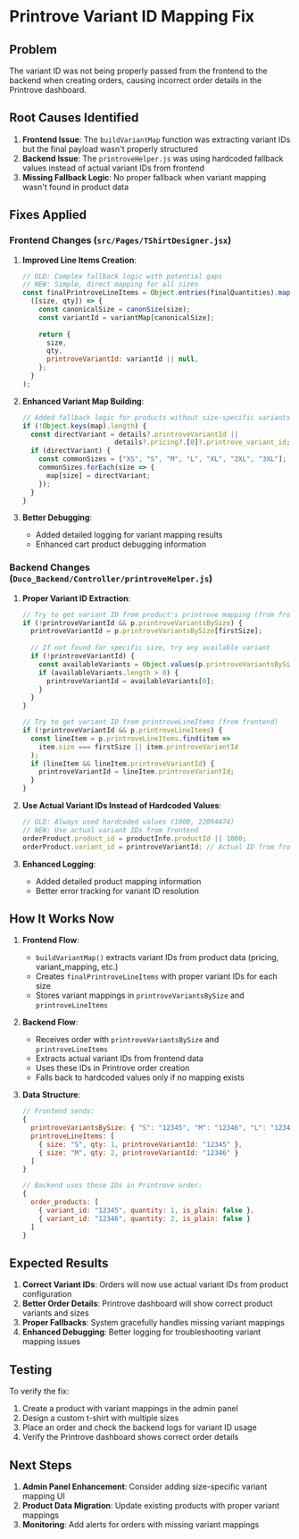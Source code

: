# Printrove Variant ID Mapping Fix

## Problem
The variant ID was not being properly passed from the frontend to the backend when creating orders, causing incorrect order details in the Printrove dashboard.

## Root Causes Identified

1. **Frontend Issue**: The `buildVariantMap` function was extracting variant IDs but the final payload wasn't properly structured
2. **Backend Issue**: The `printroveHelper.js` was using hardcoded fallback values instead of actual variant IDs from frontend
3. **Missing Fallback Logic**: No proper fallback when variant mapping wasn't found in product data

## Fixes Applied

### Frontend Changes (`src/Pages/TShirtDesigner.jsx`)

1. **Improved Line Items Creation**:
   ```javascript
   // OLD: Complex fallback logic with potential gaps
   // NEW: Simple, direct mapping for all sizes
   const finalPrintroveLineItems = Object.entries(finalQuantities).map(
     ([size, qty]) => {
       const canonicalSize = canonSize(size);
       const variantId = variantMap[canonicalSize];
       
       return {
         size,
         qty,
         printroveVariantId: variantId || null,
       };
     }
   );
   ```

2. **Enhanced Variant Map Building**:
   ```javascript
   // Added fallback logic for products without size-specific variants
   if (!Object.keys(map).length) {
     const directVariant = details?.printroveVariantId || 
                          details?.pricing?.[0]?.printrove_variant_id;
     if (directVariant) {
       const commonSizes = ["XS", "S", "M", "L", "XL", "2XL", "3XL"];
       commonSizes.forEach(size => {
         map[size] = directVariant;
       });
     }
   }
   ```

3. **Better Debugging**:
   - Added detailed logging for variant mapping results
   - Enhanced cart product debugging information

### Backend Changes (`Duco_Backend/Controller/printroveHelper.js`)

1. **Proper Variant ID Extraction**:
   ```javascript
   // Try to get variant ID from product's printrove mapping (from frontend)
   if (!printroveVariantId && p.printroveVariantsBySize) {
     printroveVariantId = p.printroveVariantsBySize[firstSize];
     
     // If not found for specific size, try any available variant
     if (!printroveVariantId) {
       const availableVariants = Object.values(p.printroveVariantsBySize).filter(Boolean);
       if (availableVariants.length > 0) {
         printroveVariantId = availableVariants[0];
       }
     }
   }
   
   // Try to get variant ID from printroveLineItems (from frontend)
   if (!printroveVariantId && p.printroveLineItems) {
     const lineItem = p.printroveLineItems.find(item => 
       item.size === firstSize || item.printroveVariantId
     );
     if (lineItem && lineItem.printroveVariantId) {
       printroveVariantId = lineItem.printroveVariantId;
     }
   }
   ```

2. **Use Actual Variant IDs Instead of Hardcoded Values**:
   ```javascript
   // OLD: Always used hardcoded values (1000, 22094474)
   // NEW: Use actual variant IDs from frontend
   orderProduct.product_id = productInfo.productId || 1000;
   orderProduct.variant_id = printroveVariantId; // Actual ID from frontend
   ```

3. **Enhanced Logging**:
   - Added detailed product mapping information
   - Better error tracking for variant ID resolution

## How It Works Now

1. **Frontend Flow**:
   - `buildVariantMap()` extracts variant IDs from product data (pricing, variant_mapping, etc.)
   - Creates `finalPrintroveLineItems` with proper variant IDs for each size
   - Stores variant mappings in `printroveVariantsBySize` and `printroveLineItems`

2. **Backend Flow**:
   - Receives order with `printroveVariantsBySize` and `printroveLineItems`
   - Extracts actual variant IDs from frontend data
   - Uses these IDs in Printrove order creation
   - Falls back to hardcoded values only if no mapping exists

3. **Data Structure**:
   ```javascript
   // Frontend sends:
   {
     printroveVariantsBySize: { "S": "12345", "M": "12346", "L": "12347" },
     printroveLineItems: [
       { size: "S", qty: 1, printroveVariantId: "12345" },
       { size: "M", qty: 2, printroveVariantId: "12346" }
     ]
   }
   
   // Backend uses these IDs in Printrove order:
   {
     order_products: [
       { variant_id: "12345", quantity: 1, is_plain: false },
       { variant_id: "12346", quantity: 2, is_plain: false }
     ]
   }
   ```

## Expected Results

1. **Correct Variant IDs**: Orders will now use actual variant IDs from product configuration
2. **Better Order Details**: Printrove dashboard will show correct product variants and sizes
3. **Proper Fallbacks**: System gracefully handles missing variant mappings
4. **Enhanced Debugging**: Better logging for troubleshooting variant mapping issues

## Testing

To verify the fix:

1. Create a product with variant mappings in the admin panel
2. Design a custom t-shirt with multiple sizes
3. Place an order and check the backend logs for variant ID usage
4. Verify the Printrove dashboard shows correct order details

## Next Steps

1. **Admin Panel Enhancement**: Consider adding size-specific variant mapping UI
2. **Product Data Migration**: Update existing products with proper variant mappings
3. **Monitoring**: Add alerts for orders with missing variant mappings